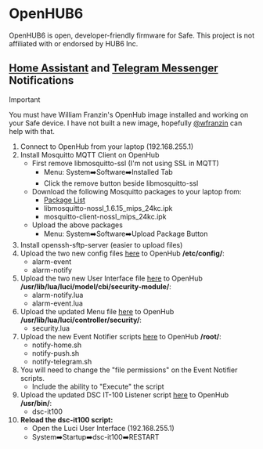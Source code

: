 # OpenHUB6
OpenHUB6 is open, developer-friendly firmware for Safe.
This project is not affiliated with or endorsed by HUB6 Inc.


## [Home Assistant](https://www.home-assistant.io/) and [Telegram Messenger](https://telegram.org/) Notifications

> [!IMPORTANT]
> You must have William Franzin's OpenHub image installed and working on your Safe device.
> I have not built a new image, hopefully [@wfranzin](https://github.com/wfranzin) can help with that.

1. Connect to OpenHub from your laptop (192.168.255.1)
2. Install Mosquitto MQTT Client on OpenHub
   - First remove libmosquitto-ssl (I'm not using SSL in MQTT)
     - Menu: System➡️Software➡️Installed Tab
     - Click the remove button beside libmosquitto-ssl
   - Download the following Mosquitto packages to your laptop from:
     - [Package List](downloads.openwrt.org/releases/19.07.8/packages/mips_24kc/packages)
     - libmosquitto-nossl_1.6.15_mips_24kc.ipk
     - mosquitto-client-nossl_mips_24kc.ipk
   - Upload the above packages
     - Menu: System➡️Software➡️Upload Package Button
4. Install openssh-sftp-server (easier to upload files)
5. Upload the two new config files [here](/openhub6/openhub6/files/etc/config) to OpenHub **/etc/config/**:
   - alarm-event
   - alarm-notify
6. Upload the two new User Interface file [here](/openhub6/openhub6/files/usr/lib/lua/luci/model/cbi/security-module) to OpenHub **/usr/lib/lua/luci/model/cbi/security-module/**:
   - alarm-notify.lua
   - alarm-event.lua
7. Upload the updated Menu file [here](/openhub6/openhub6/files/usr/lib/lua/luci/controller/security) to OpenHub **/usr/lib/lua/luci/controller/security/**:
   - security.lua
8. Upload the new Event Notifier scripts [here](/openhub6/openhub6/files/root) to OpenHub **/root/**:
   - notify-home.sh
   - notify-push.sh
   - notify-telegram.sh
9. You will need to change the "file permissions" on the Event Notifier scripts.
   - Include the ability to "Execute" the script
11. Upload the updated DSC IT-100 Listener script [here](/openhub6/openhub6/files/usr/bin) to OpenHub **/usr/bin/**:
    - dsc-it100
11. **Reload the dsc-it100 script:**
    - Open the Luci User Interface (192.168.255.1)
    - System➡️Startup➡️dsc-it100➡️RESTART
